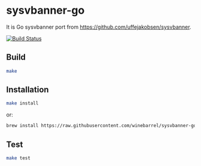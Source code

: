# sysvbanner-go

It is Go sysvbanner port from https://github.com/uffejakobsen/sysvbanner.

[![Build Status](https://travis-ci.org/winebarrel/sysvbanner-go.svg?branch=master)](https://travis-ci.org/winebarrel/sysvbanner-go)

## Build

```sh
make
```

## Installation

```sh
make install
```

or:

```sh
brew install https://raw.githubusercontent.com/winebarrel/sysvbanner-go/master/homebrew/sysvbanner-go.rb
```

## Test

```sh
make test
```
